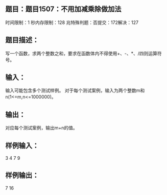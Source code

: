 题目：题目1507：不用加减乘除做加法
-----------
时间限制：1 秒内存限制：128 兆特殊判题：否提交：172解决：127

题目描述：
-----------
写一个函数，求两个整数之和，要求在函数体内不得使用+、-、*、/四则运算符号。

输入：
-----------
输入可能包含多个测试样例。
对于每个测试案例，输入为两个整数m和n(1<=m,n<=1000000)。

输出：
-----------
对应每个测试案例，输出m+n的值。

样例输入：
-----------
3 4
7 9

样例输出：
-----------
7
16
